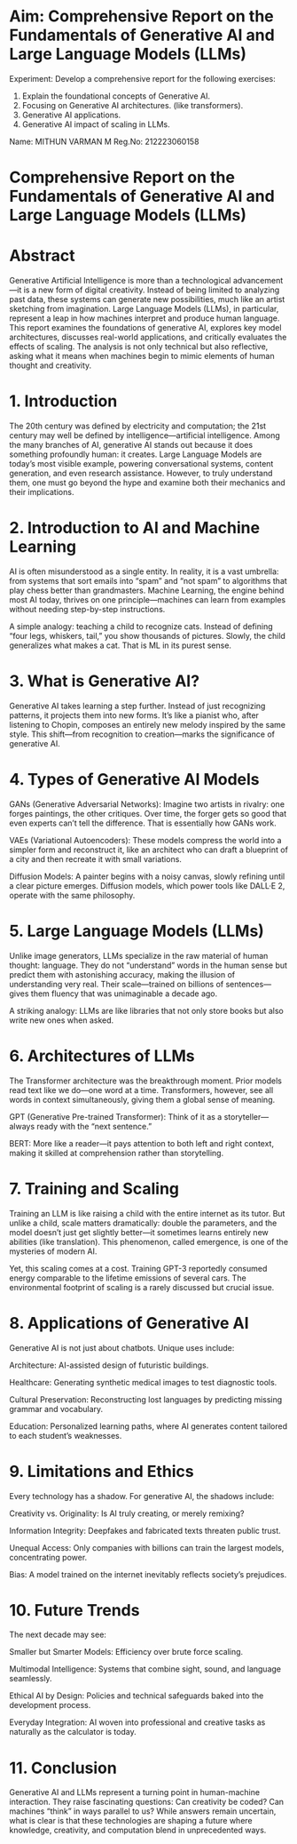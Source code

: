 # Aim:	Comprehensive Report on the Fundamentals of Generative AI and Large Language Models (LLMs)
Experiment:
Develop a comprehensive report for the following exercises:
1.	Explain the foundational concepts of Generative AI. 
2.	Focusing on Generative AI architectures. (like transformers).
3.	Generative AI applications.
4.	Generative AI impact of scaling in LLMs.

Name: MITHUN VARMAN M
Reg.No: 212223060158

# Comprehensive Report on the Fundamentals of Generative AI and Large Language Models (LLMs)
# Abstract

Generative Artificial Intelligence is more than a technological advancement—it is a new form of digital creativity. Instead of being limited to analyzing past data, these systems can generate new possibilities, much like an artist sketching from imagination. Large Language Models (LLMs), in particular, represent a leap in how machines interpret and produce human language. This report examines the foundations of generative AI, explores key model architectures, discusses real-world applications, and critically evaluates the effects of scaling. The analysis is not only technical but also reflective, asking what it means when machines begin to mimic elements of human thought and creativity.

# 1. Introduction

The 20th century was defined by electricity and computation; the 21st century may well be defined by intelligence—artificial intelligence. Among the many branches of AI, generative AI stands out because it does something profoundly human: it creates. Large Language Models are today’s most visible example, powering conversational systems, content generation, and even research assistance. However, to truly understand them, one must go beyond the hype and examine both their mechanics and their implications.

# 2. Introduction to AI and Machine Learning

AI is often misunderstood as a single entity. In reality, it is a vast umbrella: from systems that sort emails into “spam” and “not spam” to algorithms that play chess better than grandmasters. Machine Learning, the engine behind most AI today, thrives on one principle—machines can learn from examples without needing step-by-step instructions.

A simple analogy: teaching a child to recognize cats. Instead of defining “four legs, whiskers, tail,” you show thousands of pictures. Slowly, the child generalizes what makes a cat. That is ML in its purest sense.

# 3. What is Generative AI?

Generative AI takes learning a step further. Instead of just recognizing patterns, it projects them into new forms. It’s like a pianist who, after listening to Chopin, composes an entirely new melody inspired by the same style. This shift—from recognition to creation—marks the significance of generative AI.

# 4. Types of Generative AI Models

GANs (Generative Adversarial Networks): Imagine two artists in rivalry: one forges paintings, the other critiques. Over time, the forger gets so good that even experts can’t tell the difference. That is essentially how GANs work.

VAEs (Variational Autoencoders): These models compress the world into a simpler form and reconstruct it, like an architect who can draft a blueprint of a city and then recreate it with small variations.

Diffusion Models: A painter begins with a noisy canvas, slowly refining until a clear picture emerges. Diffusion models, which power tools like DALL·E 2, operate with the same philosophy.

# 5. Large Language Models (LLMs)

Unlike image generators, LLMs specialize in the raw material of human thought: language. They do not “understand” words in the human sense but predict them with astonishing accuracy, making the illusion of understanding very real. Their scale—trained on billions of sentences—gives them fluency that was unimaginable a decade ago.

A striking analogy: LLMs are like libraries that not only store books but also write new ones when asked.

# 6. Architectures of LLMs

The Transformer architecture was the breakthrough moment. Prior models read text like we do—one word at a time. Transformers, however, see all words in context simultaneously, giving them a global sense of meaning.

GPT (Generative Pre-trained Transformer): Think of it as a storyteller—always ready with the “next sentence.”

BERT: More like a reader—it pays attention to both left and right context, making it skilled at comprehension rather than storytelling.

# 7. Training and Scaling

Training an LLM is like raising a child with the entire internet as its tutor. But unlike a child, scale matters dramatically: double the parameters, and the model doesn’t just get slightly better—it sometimes learns entirely new abilities (like translation). This phenomenon, called emergence, is one of the mysteries of modern AI.

Yet, this scaling comes at a cost. Training GPT-3 reportedly consumed energy comparable to the lifetime emissions of several cars. The environmental footprint of scaling is a rarely discussed but crucial issue.

# 8. Applications of Generative AI

Generative AI is not just about chatbots. Unique uses include:

Architecture: AI-assisted design of futuristic buildings.

Healthcare: Generating synthetic medical images to test diagnostic tools.

Cultural Preservation: Reconstructing lost languages by predicting missing grammar and vocabulary.

Education: Personalized learning paths, where AI generates content tailored to each student’s weaknesses.

# 9. Limitations and Ethics

Every technology has a shadow. For generative AI, the shadows include:

Creativity vs. Originality: Is AI truly creating, or merely remixing?

Information Integrity: Deepfakes and fabricated texts threaten public trust.

Unequal Access: Only companies with billions can train the largest models, concentrating power.

Bias: A model trained on the internet inevitably reflects society’s prejudices.

# 10. Future Trends

The next decade may see:

Smaller but Smarter Models: Efficiency over brute force scaling.

Multimodal Intelligence: Systems that combine sight, sound, and language seamlessly.

Ethical AI by Design: Policies and technical safeguards baked into the development process.

Everyday Integration: AI woven into professional and creative tasks as naturally as the calculator is today.

# 11. Conclusion

Generative AI and LLMs represent a turning point in human-machine interaction. They raise fascinating questions: Can creativity be coded? Can machines “think” in ways parallel to us? While answers remain uncertain, what is clear is that these technologies are shaping a future where knowledge, creativity, and computation blend in unprecedented ways.
